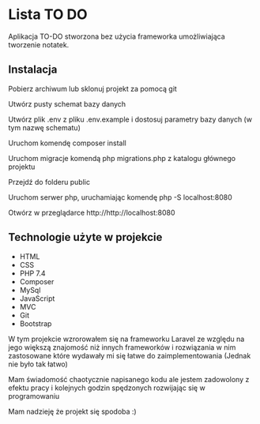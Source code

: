  # Lista TO DO 

Aplikacja TO-DO stworzona bez użycia frameworka umożliwiająca tworzenie notatek.


## Instalacja


<p>Pobierz archiwum lub sklonuj projekt za pomocą git</p>
<p>Utwórz pusty schemat bazy danych</p>
<p>Utwórz plik .env z pliku .env.example i dostosuj parametry bazy danych (w tym nazwę schematu)</p>
<p>Uruchom komendę composer install</p>
<p>Uruchom migracje komendą php migrations.php z katalogu głównego projektu</p>
<p>Przejdź do folderu public</p>
<p>Uruchom serwer php, uruchamiając komendę php -S localhost:8080</p>
<p>Otwórz w przeglądarce http://http://localhost:8080</p>
    
## Technologie użyte w projekcie

- HTML
- CSS
- PHP 7.4
- Composer
- MySql
- JavaScript
- MVC
- Git
- Bootstrap

<p>W tym projekcie wzrorowałem się na frameworku Laravel ze względu na jego większą znajomość niż innych frameworków i rozwiązania w nim zastosowane które wydawały mi się łatwe do zaimplementowania (Jednak nie było tak łatwo)</p>
<p>Mam świadomość chaotycznie napisanego kodu ale jestem zadowolony z efektu pracy i kolejnych godzin spędzonych rozwijając się w programowaniu </p>
<p>Mam nadzieję że projekt się spodoba :) </p>
